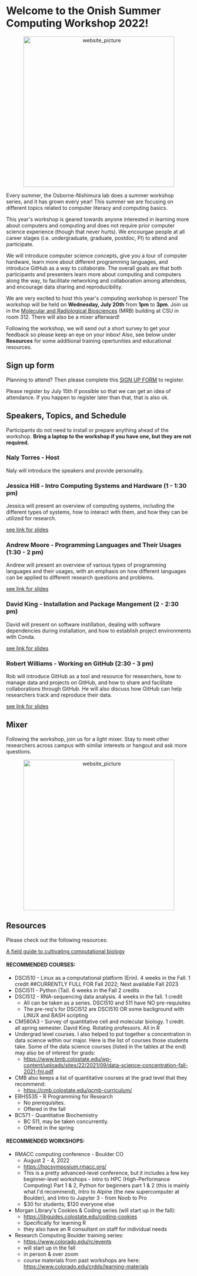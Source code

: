 # Welcome to the Onish Summer Computing Workshop 2022!

<p align="center">
<img width="410" alt="website_picture" src="https://user-images.githubusercontent.com/41451575/176984193-dbb25cbe-8443-44a4-800b-1cb72febe81a.png">
</p>
  
Every summer, the Osborne-Nishimura lab does a summer workshop series, and it has grown every year! This summer we are focusing on different topics related to computer literacy and computing basics. 

This year's workshop is geared towards anyone interested in learning more about computers and computing and does not require prior computer science experience (though that never hurts). We encourgae people at all career stages (i.e. undergraduate, graduate, postdoc, PI) to attend and participate. 

We will introduce computer science concepts, give you a tour of computer hardware, learn more about different programming languages, and introduce GitHub as a way to collaborate. The overall goals are that both participants and presenters learn more about computing and computers along the way, to facilitate networking and collaboration among attendess, and encourage data sharing and reproducibility. 

We are very excited to host this year's computing workshop in person! The workshop will be held on **Wednesday, July 20th** from **1pm** to **3pm**. Join us in the [Molecular and Radiological Biosciences](https://goo.gl/maps/e9LsEpLVtt4xpX8Z7) (MRB) building at CSU in room 312. There will also be a  mixer afterward!

Following the workshop, we will send out a short survey to get your feedback so please keep an eye on your inbox! 
Also, see below under **Resources** for some additional training opertunities and educational resources. 

## Sign up form

Planning to attend? Then please complete this [SIGN UP FORM](https://colostate.az1.qualtrics.com/jfe/form/SV_6SbbpwjucRLzQJU) to register. 

Please register by July 15th if possible so that we can get an idea of attendance. If you happen to register later than that, that is also ok. 

## Speakers, Topics, and Schedule 

Participants do not need to install or prepare anything ahead of the workshop. **Bring a laptop to the workshop if you have one, but they are not required.**

### Naly Torres - Host

Naly will introduce the speakers and provide personality.

### Jessica Hill - Intro Computing Systems and Hardware (1 - 1:30 pm)

Jessica will present an overview of computing systems, including the different types of systems, how to interact with them, and how they can be utilized for research. 

[see link for slides](https://github.com/jesshill/onish-computing-workshop.github.io/files/9152611/ComputingSystems_JLH_full.notes.pptx)

### Andrew Moore - Programming Languages and Their Usages (1:30 - 2 pm)

Andrew will present an overview of various types of programming languages and their usages, with an emphasis on how different languages can be applied to different research questions and problems. 

[see link for slides](https://github.com/jesshill/onish-computing-workshop.github.io/files/9152612/ComputerLanguages_andrewmoore_final.pptx)

### David King - Installation and Package Mangement (2 - 2:30 pm)

David will present on software instillation, dealing with software dependencies during installation, and how to establish project environments with Conda. 

[see link for slides](https://github.com/jesshill/onish-computing-workshop.github.io/files/9152613/computerWorkshop2022_DCK.pptx)

### Robert Williams - Working on GitHub (2:30 - 3 pm)

Rob will introduce GitHub as a tool and resource for researchers, how to manage data and projects on GitHub, and how to share and facilitate collaborations through GitHub. He will also discuss how GitHub can help researchers track and reproduce their data.

[see link for slides](https://github.com/jesshill/onish-computing-workshop.github.io/files/9152657/220720_Github_Desktop_Demo_RTPW.pdf)


## Mixer 

Following the workshop, join us for a light mixer. Stay to meet other researchers across campus with similar interests or hangout and ask more questions. 

<p align="center">
<img width="410" alt="website_picture" src="https://user-images.githubusercontent.com/41451575/176984931-bca895ae-ad90-43e8-9d46-326ec16a113a.png">
</p>

## Resources

Please check out the following resources:

[A field guide to cultivating computational biology](https://journals.plos.org/plosbiology/article?id=10.1371/journal.pbio.3001419)

#### RECOMMENDED COURSES:

- DSCI510 - Linux as a computational platform (Erin). 4 weeks in the Fall. 1 credit ##CURRENTLY FULL FOR Fall 2022; Next available Fall 2023
- DSCI511 - Python (Tai). 6 weeks in the Fall 2 credits
- DSCI512 - RNA-sequencing data analysis. 4 weeks in the fall. 1 credit
  - All can be taken as a series. DSCI510 and 511 have NO pre-requisites
  - The pre-req's for DSCI512 are DSCI510 OR some background with LINUX and BASH scripting
- CM580A3 - Survey of quantitative cell and molecular biology. 1 credit. all spring semester. David King. Rotating professors. All in R
- Undergrad level courses. I also helped to put together a concentration in data science within our major. Here is the list of courses those students take. Some of the data science courses (listed in the tables at the end) may also be of interest for grads:
  - https://www.bmb.colostate.edu/wp-content/uploads/sites/22/2021/09/data-science-concentration-fall-2021-fnl.pdf
- CMB also keeps a list of quantitative courses at the grad level that they recommend:
  - https://cmb.colostate.edu/qcmb-curriculum/
- ERHS535 - R Programming for Research
  - No prerequisites. 
  - Offered in the fall
- BC571 - Quantitative Biochemistry 
  - BC 511, may be taken concurrently.
  - Offered in the spring

#### RECOMMENDED WORKSHOPS:

- RMACC computing conference - Boulder CO
  - August 2 - 4, 2022
  - https://hpcsymposium.rmacc.org/
  - This is a pretty advanced-level conference, but it includes a few key beginner-level workshops - intro to HPC (High-Performance Computing) Part 1 & 2, Python for beginners part 1 & 2 (this is mainly what I'd recommend), Intro to Alpine (the new supercomputer at Boulder), and Intro to Jupyter 3 - from Noob to Pro 
  - $30 for students; $120 everyone else
- Morgan Library's Cookies & Coding series (will start up in the fall): 
  - https://libguides.colostate.edu/coding-cookies
  - Specifically for learning R
  - they also have an R consultant on staff for individual needs
- Research Computing Boulder training series: 
  - https://www.colorado.edu/rc/events
  - will start up in the fall 
  - in person & over zoom
  - course materials from past workshops are here: https://www.colorado.edu/crdds/learning-materials

